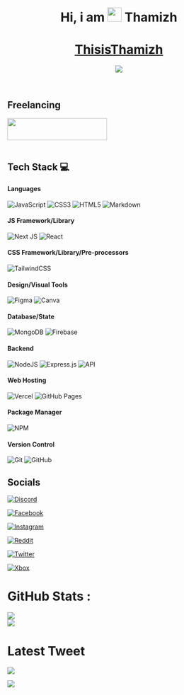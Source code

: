 <div align="center"><h1> Hi, i am <img src="https://raw.githubusercontent.com/TheDudeThatCode/TheDudeThatCode/master/Assets/Hi.gif" width="32px"/> Thamizh </h1> </div>

<h1 align="center" text-decoration="none"><a href="https://thamizh.is-a.dev/">ThisisThamizh</a></h1>

<div align="center">

<a href="https://www.buymeacoffee.com/thisisthamizh"><img src="https://img.buymeacoffee.com/button-api/?text=Buy me a pizza&emoji=🍕&slug=thisisthamizh&button_colour=FFDD00&font_colour=000000&font_family=Comic&outline_colour=000000&coffee_colour=ffffff" /></a>
</div>
<br>

## Freelancing
<div>
<a href="https://www.upwork.com/freelancers/~01c1d35f3a3fc1203e?viewMode=1">
<img src="https://thamizh.is-a.dev/source/images/upwork.png" width="225px" height="50px" />
</a>

</div>

<br>

## Tech Stack 💻

#### Languages

![JavaScript](https://img.shields.io/badge/-JavaScript-000?style=for-the-badge&logo=javascript)
![CSS3](https://img.shields.io/badge/-CSS3-000?style=for-the-badge&logo=css3)
![HTML5](https://img.shields.io/badge/-HTML5-000?style=for-the-badge&logo=html5)
![Markdown](https://img.shields.io/badge/-Markdown-000?style=for-the-badge&logo=markdown)

#### JS Framework/Library

![Next JS](https://img.shields.io/badge/-NextJS-000?style=for-the-badge&logo=next.js)
![React](https://img.shields.io/badge/-ReactJS-000?style=for-the-badge&logo=react)

#### CSS Framework/Library/Pre-processors

![TailwindCSS](https://img.shields.io/badge/-TailwindCSS-000?style=for-the-badge&logo=tailwind-css)

#### Design/Visual Tools

![Figma](https://img.shields.io/badge/-Figma-000?style=for-the-badge&logo=figma)
![Canva](https://img.shields.io/badge/-Canva-000?style=for-the-badge&logo=canva)

#### Database/State

![MongoDB](https://img.shields.io/badge/MongoDB-000.svg?logo=mongodb&logoColor=white&style=for-the-badge)
![Firebase](https://img.shields.io/badge/Firebase-000.svg?logo=firebase&logoColor=white&style=for-the-badge)

#### Backend

![NodeJS](https://img.shields.io/badge/-NodeJS-000?style=for-the-badge&logo=node.js&logoColor=pink)
![Express.js](https://img.shields.io/badge/-ExpressJS-000?style=for-the-badge&logo=express)
![API](https://img.shields.io/badge/-API-000?style=for-the-badge&logo=fastapi)

#### Web Hosting

![Vercel](https://img.shields.io/badge/-Vercel-000?style=for-the-badge&logo=vercel)
![GitHub Pages](https://img.shields.io/badge/-GitHub%20Pages-000?style=for-the-badge&logo=github)

#### Package Manager

![NPM](https://img.shields.io/badge/-NPM-000?style=for-the-badge&logo=npm)

#### Version Control

![Git](https://img.shields.io/badge/-Git-000?style=for-the-badge&logo=git)
![GitHub](https://img.shields.io/badge/-GitHub-000?style=for-the-badge&logo=github)

## Socials 

[![Discord](https://img.shields.io/badge/Thamizh's_server-%237289DA.svg?logo=discord&logoColor=white&style=for-the-badge)]()

[![Facebook](https://img.shields.io/badge/Facebook-%231877F2.svg?logo=Facebook&logoColor=white&style=for-the-badge)](https://www.facebook.com/thamilventhan.kannadass)

[![Instagram](https://img.shields.io/badge/thisis__thamizh-%23E4405F.svg?logo=Instagram&logoColor=white&style=for-the-badge)](https://www.instagram.com/thisis_thamizh/)

[![Reddit](https://img.shields.io/badge/Reddit-FF4500?logo=reddit&logoColor=white&style=for-the-badge)](https://www.reddit.com/user/K_Thamizh)

[![Twitter](https://img.shields.io/badge/thisis__thamizh-%231DA1F2.svg?logo=Twitter&logoColor=white&style=for-the-badge)](https://twitter.com/thisis_thamizh)

[![Xbox](https://img.shields.io/badge/MRFROZENFIRE979-%23107C10.svg?logo=Xbox&logoColor=white&style=for-the-badge)]()

# GitHub Stats :

![](http://github-profile-summary-cards.vercel.app/api/cards/stats?username=ThisisThamizh&theme=dark)
<br>
![](http://github-profile-summary-cards.vercel.app/api/cards/most-commit-language?username=ThisisThamizh&theme=dark)
<br>


# Latest Tweet
[![](https://tweeco.pushkaryadav.in/api/handle/thisis_thamizh)](https://tweeco.pushkaryadav.in)

[![](https://visitcount.itsvg.in/api?id=ThisisThamizh&icon=0&color=0)](https://visitcount.itsvg.in)
